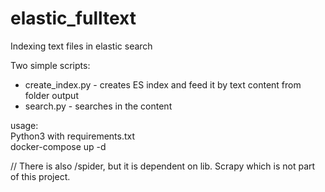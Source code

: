 # elastic_fulltext  
Indexing text files in elastic search  
  
Two simple scripts:  
- create_index.py  - creates ES index and feed it by text content from folder output  
- search.py - searches in the content  


usage:  
Python3 with requirements.txt  
docker-compose up -d  

// There is also /spider, but it is dependent on lib. Scrapy which is not part of this project.
